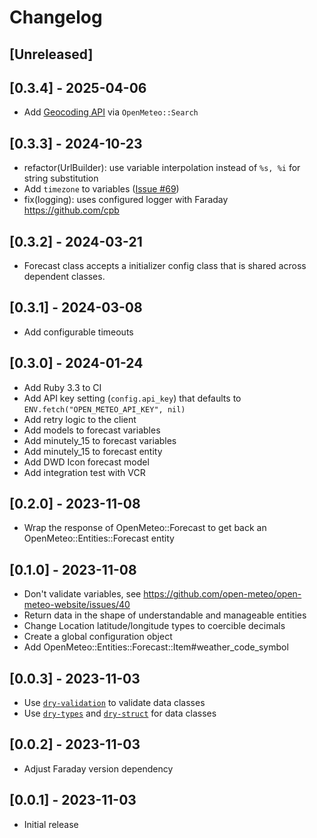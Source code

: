 # Changelog

## [Unreleased]

## [0.3.4] - 2025-04-06

- Add [Geocoding API](https://open-meteo.com/en/docs/geocoding-api) via `OpenMeteo::Search`

## [0.3.3] - 2024-10-23

- refactor(UrlBuilder): use variable interpolation instead of `%s, %i` for string substitution
- Add `timezone` to variables ([Issue #69](https://github.com/open-meteo-ruby/open-meteo-ruby/issues/69))
- fix(logging): uses configured logger with Faraday https://github.com/cpb

## [0.3.2] - 2024-03-21

- Forecast class accepts a initializer config class that is shared across dependent classes.

## [0.3.1] - 2024-03-08

- Add configurable timeouts

## [0.3.0] - 2024-01-24

- Add Ruby 3.3 to CI
- Add API key setting (`config.api_key`) that defaults to `ENV.fetch("OPEN_METEO_API_KEY", nil)`
- Add retry logic to the client
- Add models to forecast variables
- Add minutely_15 to forecast variables
- Add minutely_15 to forecast entity
- Add DWD Icon forecast model
- Add integration test with VCR

## [0.2.0] - 2023-11-08

- Wrap the response of OpenMeteo::Forecast to get back an OpenMeteo::Entities::Forecast entity

## [0.1.0] - 2023-11-08

- Don't validate variables, see https://github.com/open-meteo/open-meteo-website/issues/40
- Return data in the shape of understandable and manageable entities
- Change Location latitude/longitude types to coercible decimals
- Create a global configuration object
- Add OpenMeteo::Entities::Forecast::Item#weather_code_symbol

## [0.0.3] - 2023-11-03

- Use [`dry-validation`](https://github.com/dry-rb/dry-validation) to validate data classes
- Use [`dry-types`](https://github.com/dry-rb/dry-types) and [`dry-struct`](https://github.com/dry-rb/dry-struct) for data classes

## [0.0.2] - 2023-11-03

- Adjust Faraday version dependency

## [0.0.1] - 2023-11-03

- Initial release
